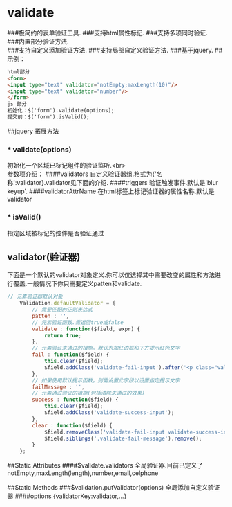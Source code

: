 # validate
###极简约的表单验证工具.
###支持html属性标记.
###支持多项同时验证.  
###内置部分验证方法.  
###支持自定义添加验证方法. 
###支持局部自定义验证方法. 
###基于jquery. 
##示例：
```html
html部分
<form>
<input type="text" validator="notEmpty;maxLength(10)"/>
<input type="text" validator="number"/>
</form>
js 部分
初始化：$('form').validate(options);
提交前：$('form').isValid();
```
##jquery 拓展方法
### * validate(options)
初始化一个区域已标记组件的验证监听.\<br>  
参数项介绍：
####validators
自定义验证器组.格式为{'名称':validator}.validator见下面的介绍.
####triggers
验证触发事件.默认是'blur keyup'.
####validatorAttrName
在html标签上标记验证器的属性名称.默认是validator

### * isValid()
指定区域被标记的控件是否验证通过

## validator(验证器)
下面是一个默认的validator对象定义.你可以仅选择其中需要改变的属性和方法进行覆盖.一般情况下你只需要定义patten和validate.
```javascript
// 元素验证器默认对象
	Validation.defaultValidator = {
		// 需要匹配的正则表达式
		patten : '',
		// 元素验证函数.需返回true或false
		validate : function($field, expr) {
			return true;
		},
		// 元素验证未通过的措施。默认为加红边框和下方提示红色文字
		fail : function($field) {
			this.clear($field);
			$field.addClass('validate-fail-input').after('<p class="validate-fail-message">' + this.failMessage + '</p>');
		},
		// 如果使用默认提示函数。则需设置此字段以设置指定提示文字
		failMessage : '',
		// 元素通过验证的措施(包括清除未通过的效果)
		success : function($field) {
			this.clear($field);
			$field.addClass('validate-success-input');
		},
		clear : function($field) {
			$field.removeClass('validate-fail-input validate-success-input');
			$field.siblings('.validate-fail-message').remove();
		}
	};
```

##Static Attributes
####$validate.validators
全局验证器.目前已定义了notEmpty,maxLength(length),number,email,celphone

##Static Methods
###$validation.putValidator(options)
全局添加自定义验证器
####options
{validatorKey:validator,...}




